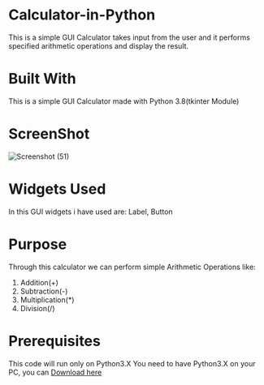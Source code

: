 # Calculator-in-Python
This is a simple GUI Calculator takes input from the user and it performs specified arithmetic operations and display the result.
# Built With
This is a simple GUI Calculator made with Python 3.8(tkinter Module)
# ScreenShot
![Screenshot (51)](https://github.com/goriblok1235/Calculator-in-Python/assets/89899253/1de989c5-1302-4048-a0a0-d9263708d080)
# Widgets Used
In this GUI widgets i have used are: Label, Button
# Purpose
Through this calculator we can perform simple Arithmetic Operations like:
1. Addition(+)
2. Subtraction(-)
3. Multiplication(*)
4. Division(/)
# Prerequisites
This code will run only on Python3.X
You need to have Python3.X on your PC, you can [Download here](https://www.python.org/downloads/)
